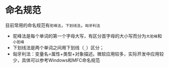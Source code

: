 # 命名规范

目前常用的命名规范有`驼峰法`，`下划线法`，`匈牙利法`

+ 驼峰法是每个单词的第一个字母大写，有区分首字母的大小写而分为`大驼峰`和`小驼峰`
+ 下划线法是两个单词之间用下划线（`_`）区分；
+ 匈牙利法：变量名=属性+类型+对象描述。微软应用较多，实际开发中应用较少，具体可以参考Windows和MFC命名规范
